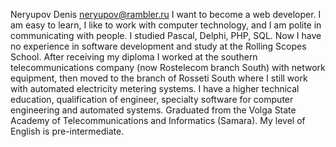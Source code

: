 Neryupov Denis
neryupov@rambler.ru
I want to become a web developer. I am easy to learn, I like to work with computer technology, and I am polite in communicating with people.
I studied Pascal, Delphi, PHP, SQL.
Now I have no experience in software development and study at the Rolling Scopes School.
After receiving my diploma I worked at the southern telecommunications company (now Rostelecom branch South) with network equipment, then moved to the branch of Rosseti South where I still work with automated electricity metering systems.
I have a higher technical education, qualification of engineer, specialty software for computer engineering and automated systems. Graduated from the Volga State Academy of Telecommunications and Informatics (Samara).
My level of English is pre-intermediate.
